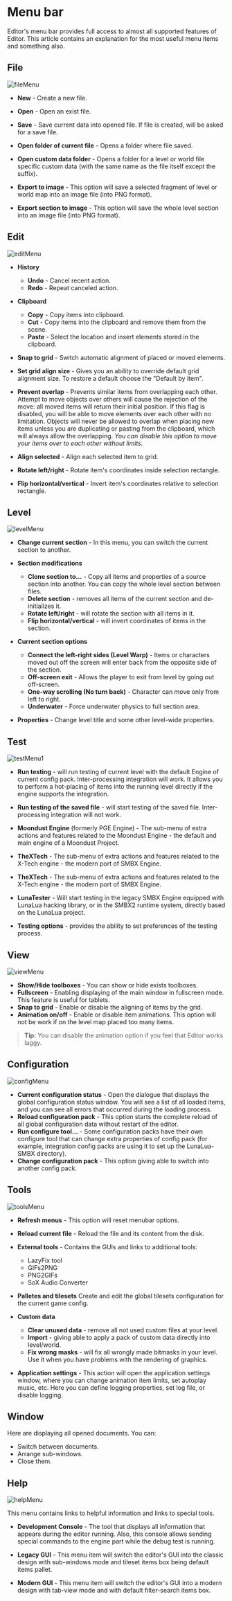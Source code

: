 # Menu bar

Editor's menu bar provides full access to almost all supported features of Editor. This article contains an explanation for the most useful menu items and something also.

## File
![fileMenu](../screenshots/menus/001_file.png ":no-zoom")

* **New** - Create a new file.

* **Open** - Open an exist file.

* **Save** - Save current data into opened file. If file is created, will be asked for a save file.

* **Open folder of current file** - Opens a folder where file saved.

* **Open custom data folder** - Opens a folder for a level or world file specific custom data (with the same name as the file itself except the suffix).

* **Export to image** - This option will save a selected fragment of level or world map into an image file (into PNG format).

* **Export section to image** - This option will save the whole level section into an image file (into PNG format).


## Edit

![editMenu](../screenshots/menus/002_edit.png ":no-zoom")

* **History**
  * **Undo** - Cancel recent action.
  * **Redo** - Repeat canceled action.

* **Clipboard**
  * **Copy** - Copy items into clipboard.
  * **Cut** - Copy items into the clipboard and remove them from the scene.
  * **Paste** - Select the location and insert elements stored in the clipboard.
* **Snap to grid** - Switch automatic alignment of placed or moved elements.
* **Set grid align size** - Gives you an ability to override default grid alignment size. To restore a default choose the "Default by item".

* **Prevent overlap** - Prevents similar items from overlapping each other. Attempt to move objects over others will cause the rejection of the move: all moved items will return their initial position. If this flag is disabled, you will be able to move elements over each other with no limitation. Objects will never be allowed to overlap when placing new items unless you are duplicating or pasting from the clipboard, which will always allow the overlapping. _You can disable this option to move your items over to each other without limits._

* **Align selected** - Align each selected item to grid.
* **Rotate left/right** - Rotate item's coordinates inside selection rectangle.
* **Flip horizontal/vertical** - Invert item's coordinates relative to selection rectangle.


## Level

![levelMenu](../screenshots/menus/003_level.png ":no-zoom")

* **Change current section** - In this menu, you can switch the current section to another.

* **Section modifications**
  * **Clone section to...** - Copy all items and properties of a source section into another. You can copy the whole level section between files.
  * **Delete section** - removes all items of the current section and de-initializes it.
  * **Rotate left/right** - will rotate the section with all items in it.
  * **Flip horizontal/vertical** - will invert coordinates of items in the section.

* **Current section options**
  * **Connect the left-right sides (Level Warp)** - Items or characters moved out off the screen will enter back from the opposite side of the section.
  * **Off-screen exit** - Allows the player to exit from level by going out off-screen.
  * **One-way scrolling (No turn back)** - Character can move only from left to right.
  * **Underwater** - Force underwater physics to full section area.

* **Properties** - Change level title and some other level-wide properties.


## Test

![testMenu1](../screenshots/menus/005_test.png ":no-zoom")

* **Run testing** - will run testing of current level with the default Engine of current config pack. Inter-processing integration will work. It allows you to perform a hot-placing of items into the running level directly if the engine supports the integration.

* **Run testing of the saved file** - will start testing of the saved file. Inter-processing integration will not work.

* **Moondust Engine** (formerly PGE Engine) - The sub-menu of extra actions and features related to the Moondust Engine - the default and main engine of a Moondust Project.

* **TheXTech** - The sub-menu of extra actions and features related to the X-Tech engine - the modern port of SMBX Engine.

* **TheXTech** - The sub-menu of extra actions and features related to the X-Tech engine - the modern port of SMBX Engine.

* **LunaTester** - Will start testing in the legacy SMBX Engine equipped with LunaLua hacking library, or in the SMBX2 runtime system, directly based on the LunaLua project.

* **Testing options** - provides the ability to set preferences of the testing process.



## View

![viewMenu](../screenshots/menus/006_view.png ":no-zoom")

* **Show/Hide toolboxes** - You can show or hide exists toolboxes.
* **Fullscreen** - Enabling displaying of the main window in fullscreen mode. This feature is useful for tablets.
* **Snap to grid** - Enable or disable the aligning of items by the grid.
* **Animation on/off** - Enable or disable item animations. This option will not be work if on the level map placed too many items.

> **Tip:** You can disable the animation option if you feel that Editor works laggy.



## Configuration

![configMenu](../screenshots/menus/Configuration.png ":no-zoom")

* **Current configuration status** - Open the dialogue that displays the global configuration status window. You will see a list of all loaded items, and you can see all errors that occurred during the loading process.
* **Reload configuration pack** - This option starts the complete reload of all global configuration data without restart of the editor.
* **Run configure tool...** - Some configuration packs have their own configure tool that can change extra properties of config pack (for example, integration config packs are using it to set up the LunaLua-SMBX directory).
* **Change configuration pack** - This option giving able to switch into another config pack.



## Tools

![toolsMenu](../screenshots/menus/010_tools_configs.png ":no-zoom")

* **Refresh menus** - This option will reset menubar options.

* **Reload current file** - Reload the file and its content from the disk.

* **External tools** - Contains the GUIs and links to additional tools:
  * LazyFix tool
  * GIFs2PNG
  * PNG2GIFs
  * SoX Audio Converter

* **Palletes and tilesets**
  Create and edit the global tilesets configuration for the current game config.

* **Custom data**
  * **Clear unused data** - remove all not used custom files at your level.
  * **Import** - giving able to apply a pack of custom data directly into level/world.
  * **Fix wrong masks** - will fix all wrongly made bitmasks in your level. Use it when you have problems with the rendering of graphics.

* **Application settings** - This action will open the application settings window, where you can change animation item limits, set autoplay music, etc. Here you can define logging properties, set log file, or disable logging.


## Window

Here are displaying all opened documents. You can:
* Switch between documents.
* Arrange sub-windows.
* Close them.


## Help

![helpMenu](../screenshots/menus/011_help.png ":no-zoom")

This menu contains links to helpful information and links to special tools.

* **Development Console** - The tool that displays all information that appears during the editor running. Also, this console allows sending special commands to the engine part while the debug test is running.

* **Legacy GUI** - This menu item will switch the editor's GUI into the classic design with sub-windows mode and tileset items box being default items pallet.
* **Modern GUI** - This menu item will switch the editor's GUI into a modern design with tab-view mode and with default filter-search items box.
